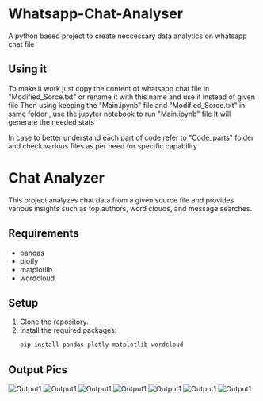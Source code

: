 # Whatsapp-Chat-Analyser
A python based project to create neccessary data analytics on whatsapp chat file

## Using it
To make it work just copy the content of whatsapp chat file in "Modified_Sorce.txt" or rename it with this name and use it instead of given file
Then using keeping the "Main.ipynb" file and "Modified_Sorce.txt" in same folder , use the jupyter notebook to run "Main.ipynb" file 
It will generate the needed stats

In case to better understand each part of code refer to "Code_parts" folder and check various files as per need for specific capability

# Chat Analyzer

This project analyzes chat data from a given source file and provides various insights such as top authors, word clouds, and message searches.

## Requirements

- pandas
- plotly
- matplotlib
- wordcloud

## Setup

1. Clone the repository.
2. Install the required packages:
   ```bash
   pip install pandas plotly matplotlib wordcloud
## Output Pics
![Output1](https://github.com/vanshd132/Whatsapp-Chat-Analyser/blob/main/Output_pics/Screenshot%202024-07-28%20230745.png)
![Output1](https://github.com/vanshd132/Whatsapp-Chat-Analyser/blob/main/Output_pics/Screenshot%202024-07-28%20230807.png)
![Output1](https://github.com/vanshd132/Whatsapp-Chat-Analyser/blob/main/Output_pics/Screenshot%202024-07-28%20230902.png)
![Output1](https://github.com/vanshd132/Whatsapp-Chat-Analyser/blob/main/Output_pics/Screenshot%202024-07-28%20231016.png)
![Output1](https://github.com/vanshd132/Whatsapp-Chat-Analyser/blob/main/Output_pics/Screenshot%202024-07-28%20231044.png)
![Output1](https://github.com/vanshd132/Whatsapp-Chat-Analyser/blob/main/Output_pics/Screenshot%202024-07-28%20231101.png)
![Output1](https://github.com/vanshd132/Whatsapp-Chat-Analyser/blob/main/Output_pics/Screenshot%202024-07-28%20231119.png)

